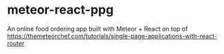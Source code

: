 # meteor-react-ppg
An online food ordering app built with Meteor + React on top of https://themeteorchef.com/tutorials/single-page-applications-with-react-router
